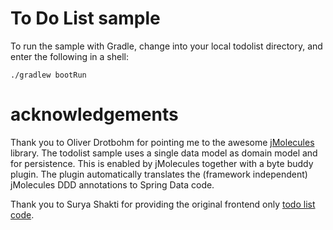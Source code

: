 # To Do List sample
To run the sample with Gradle, change into your local todolist directory, and enter the following in a shell:

`./gradlew bootRun`


# acknowledgements
Thank you to Oliver Drotbohm for pointing me to the awesome [jMolecules](https://github.com/xmolecules/jmolecules) library.  The todolist sample uses a single data model as domain model and for persistence. This is enabled by jMolecules together with a byte buddy plugin. The plugin automatically translates the (framework independent) jMolecules DDD annotations to Spring Data code.


Thank you to Surya Shakti for providing the original frontend only [todo list code](https://suryashakti1999.medium.com/to-do-list-app-using-javascript-for-absolute-beginners-13ea9e38a033).


